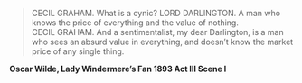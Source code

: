 >CECIL GRAHAM. What is a cynic? 
LORD DARLINGTON. A man who knows the price of everything and the value of nothing.  
CECIL GRAHAM. And a sentimentalist, my dear Darlington, is a man who sees an absurd value in everything, and doesn’t know the market price of any single thing. 

**Oscar Wilde, Lady Windermere’s Fan 1893 Act III Scene I**